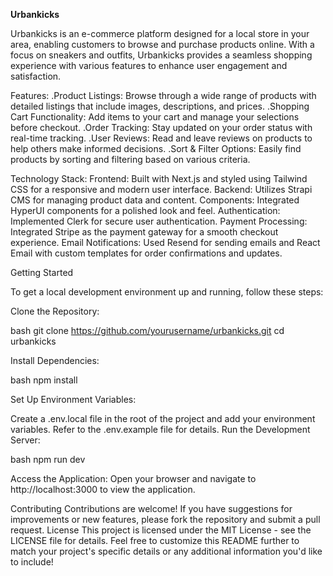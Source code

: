 **Urbankicks**

Urbankicks is an e-commerce platform designed for a local store in your area, enabling customers to browse and purchase products online. With a focus on sneakers and outfits, Urbankicks provides a seamless shopping experience with various features to enhance user engagement and satisfaction.

Features:
.Product Listings: Browse through a wide range of products with detailed listings that include images, descriptions, and prices.
.Shopping Cart Functionality: Add items to your cart and manage your selections before checkout.
.Order Tracking: Stay updated on your order status with real-time tracking.
.User Reviews: Read and leave reviews on products to help others make informed decisions.
.Sort & Filter Options: Easily find products by sorting and filtering based on various criteria.

Technology Stack:
Frontend: Built with Next.js and styled using Tailwind CSS for a responsive and modern user interface.
Backend: Utilizes Strapi CMS for managing product data and content.
Components: Integrated HyperUI components for a polished look and feel.
Authentication: Implemented Clerk for secure user authentication.
Payment Processing: Integrated Stripe as the payment gateway for a smooth checkout experience.
Email Notifications: Used Resend for sending emails and React Email with custom templates for order confirmations and updates.

Getting Started

To get a local development environment up and running, follow these steps:

Clone the Repository:

bash
git clone https://github.com/yourusername/urbankicks.git
cd urbankicks

Install Dependencies:

bash
npm install

Set Up Environment Variables:

Create a .env.local file in the root of the project and add your environment variables. Refer to the .env.example file for details.
Run the Development Server:

bash
npm run dev

Access the Application:
Open your browser and navigate to http://localhost:3000 to view the application.

Contributing
Contributions are welcome! If you have suggestions for improvements or new features, please fork the repository and submit a pull request.
License
This project is licensed under the MIT License - see the LICENSE file for details. Feel free to customize this README further to match your project's specific details or any additional information you'd like to include!


